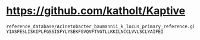 # https://github.com/katholt/Kaptive

```console
reference_database/Acinetobacter_baumannii_k_locus_primary_reference.gbk:                     YIASFESLISKIPLFGSSISFYLYSEKFGVQVFTVGTLLKKILNCCLVVLSCLYAIFEI

```
